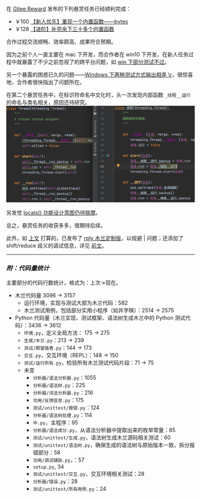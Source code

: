 在 [Gitee Reward](https://gitee.com/gitee_reward) 发布的下列悬赏任务已经顺利完成：

- ￥100 [【新人优先】重现一个内置函数——bytes](https://gitee.com/MulanRevive/mulan-rework/issues/I3QHKV)
- ￥128 [【进阶】补完余下三十多个内置函数](https://gitee.com/MulanRevive/mulan-rework/issues/I3QHXU)

合作过程交流顺畅、效率颇高、成果符合预期。

因为之前个人一直主要在 mac 下开发，而合作者在 win10 下开发，在新人任务过程中就暴露了不少之前忽视了的跨平台问题，如 [win 下部分测试不过](https://gitee.com/MulanRevive/mulan-rework/issues/I3RNBQ?from=project-issue)。

另一个暴露的困惑已久的问题——[Windows 下两种测试方式输出相差 \r](https://gitee.com/MulanRevive/mulan-rework/issues/I3RH19?from=project-issue)，很惊喜地，合作者很快指出了问题所在。

在第二个悬赏任务中，在标识符命名中文化时，头一次发现内部函数 `_线程__运行` 的命名与类名相关，原因还待研究。
![中文化](截图/2021-05-18_中文化.png)

另发觉 [locals() 功能设计意图仍待揣摩](https://gitee.com/MulanRevive/mulan-rework/issues/I3RPWK?from=project-issue)。

总之，悬赏任务的收获多多，很期待后续。

此外，如 [上文](https://zhuanlan.zhihu.com/p/372021884) 打算的，已发布了 [rply 木兰定制版](https://pypi.org/project/rply-ulang/)，以规避 | 问题；还添加了 shift/reduce 歧义的调试信息，详见 [前文](https://zhuanlan.zhihu.com/p/369268306)。


-----------

### ***附：代码量统计***

主要部分的代码行数统计，格式为：上次->现在。

- 木兰代码量 3096 -> 3157
  - 运行环境，实现与测试大部为木兰代码：582
  - 木兰测试用例，包括部分实用小程序（如井字棋）：2514 -> 2575
- Python 代码量（木兰实现、测试框架、语法树生成木兰中的 Python 测试代码）：3436 -> 3612
  - `环境.py`，定义全局方法： 175 -> 275
  - `生成/木兰.py`：213 -> 239
  - `测试/期望值表.py`：144 -> 173
  - `交互.py`，交互环境（REPL）：148 -> 150
  - `测试/运行所有.py`，检验所有木兰测试代码片段：71 -> 75
  - 未变
    - `分析器/语法分析器.py`：1055
    - `分析器/语法树.py`：225
    - `分析器/词法分析器.py`：216
    - `功用/反馈信息.py`：175
    - `测试/unittest/报错.py`：124
    - `分析器/语法树处理.py`：114
    - `中.py`，主程序：95
    - `分析器/语法成分.py`，从语法分析器中提取出来的枚举常量：85
    - `测试/unittest/生成.py`，语法树生成木兰源码相关测试：60
    - `测试/unittest/语法树.py`，确保生成的语法树与原始版本一致，拆分报错部分：58
    - `功用/调试辅助.py`，：57
    - `setup.py`, 34
    - `测试/unittest/交互.py`，交互环境相关测试：28
    - `分析器/错误.py`：28
    - `测试/unittest/所有用例.py`：24

